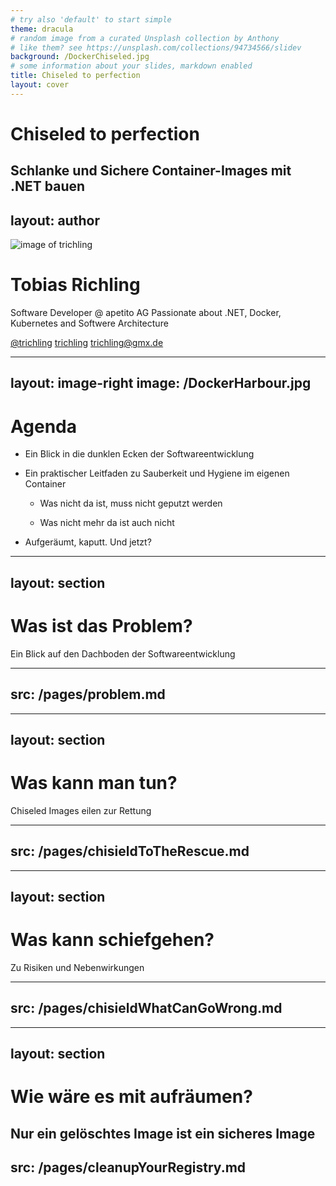```yaml
---
# try also 'default' to start simple
theme: dracula
# random image from a curated Unsplash collection by Anthony
# like them? see https://unsplash.com/collections/94734566/slidev
background: /DockerChiseled.jpg
# some information about your slides, markdown enabled
title: Chiseled to perfection
layout: cover
---
```


# Chiseled to perfection

Schlanke und Sichere Container-Images mit .NET bauen
---
layout: author
---

![image of trichling](/TobiFace.jpg)


# Tobias Richling

Software Developer @ apetito AG
Passionate about .NET, Docker, Kubernetes and Softwere Architecture

<footer>

<iconoir-twitter /> [@trichling](https://twitter.com/trichling)
<iconoir-github /> [trichling](https://github.com/trichling)
<iconoir-mail /> [trichling@gmx.de](mailto:trichling@gmx.de)

</footer>

---
layout: image-right
image: /DockerHarbour.jpg
---
# Agenda

- Ein Blick in die dunklen Ecken der Softwareentwicklung

- Ein praktischer Leitfaden zu Sauberkeit und Hygiene im eigenen Container

    - Was nicht da ist, muss nicht geputzt werden

    - Was nicht mehr da ist auch nicht

- Aufgeräumt, kaputt. Und jetzt?

---
layout: section
---

# Was ist das Problem?
Ein Blick auf den Dachboden der Softwareentwicklung

---
src: /pages/problem.md
---

---
layout: section
---

# Was kann man tun?
Chiseled Images eilen zur Rettung

---
src: /pages/chisieldToTheRescue.md
---

---
layout: section
---

# Was kann schiefgehen?
Zu Risiken und Nebenwirkungen

---
src: /pages/chisieldWhatCanGoWrong.md
---
---
layout: section
---

# Wie wäre es mit aufräumen?
Nur ein gelöschtes Image ist ein sicheres Image
---
src: /pages/cleanupYourRegistry.md
---